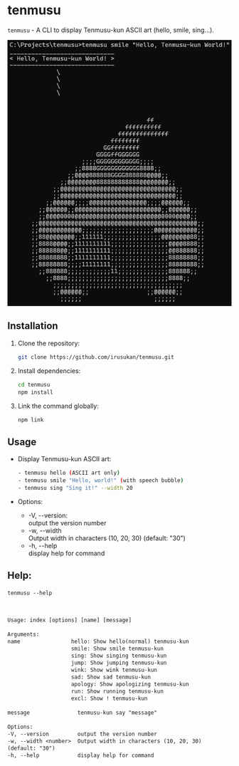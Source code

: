 # tenmusu
`tenmusu` - A CLI to display Tenmusu-kun ASCII art (hello, smile, sing...).  

![tenmusu CLI sample](assets/sample.jpg)


## Installation
1. Clone the repository:
   ```bash
   git clone https://github.com/irusukan/tenmusu.git
   ```

1. Install dependencies:
    ```bash
    cd tenmusu
    npm install
    ```

1. Link the command globally:
    ```bash
    npm link
    ```

## Usage
- Display Tenmusu-kun ASCII art:
    ```bash
    - tenmusu hello (ASCII art only)
    - tenmusu smile "Hello, world!" (with speech bubble)
    - tenmusu sing "Sing it!" --width 20
    ```

- Options:  
    - -V, --version:  
    output the version number
    - -w, --width <number>  
    Output width in characters (10, 20, 30) (default: "30")
    - -h, --help  
    display help for command

## Help:
    tenmusu --help
<br>

    Usage: index [options] [name] [message]

    Arguments:
    name                hello: Show hello(normal) tenmusu-kun 
                        smile: Show smile tenmusu-kun
                        sing: Show singing tenmusu-kun
                        jump: Show jumping tenmusu-kun
                        wink: Show wink tenmusu-kun
                        sad: Show sad tenmusu-kun
                        apology: Show apologizing tenmusu-kun
                        run: Show running tenmusu-kun
                        excl: Show ! tenmusu-kun
                        
    message               tenmusu-kun say "message"

    Options:
    -V, --version         output the version number
    -w, --width <number>  Output width in characters (10, 20, 30) (default: "30")
    -h, --help            display help for command

